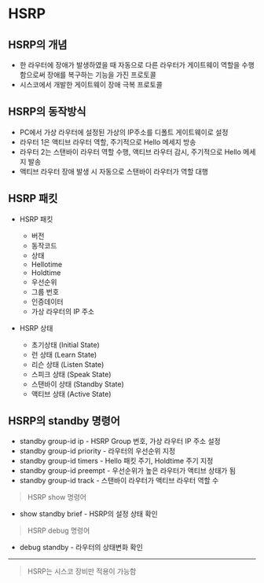 # HSRP

## HSRP의 개념

- 한 라우터에 장애가 발생하였을 때 자동으로 다른 라우터가 게이트웨이 역할을 수행함으로써 장애를 복구하는 기능을 가진 프로토콜
- 시스코에서 개발한 게이트웨이 장애 극복 프로토콜

## HSRP의 동작방식

- PC에서 가상 라우터에 설정된 가상의 IP주소를 디폴트 게이트웨이로 설정
- 라우터 1은 액티브 라우터 역할, 주기적으로 Hello 메세지 방송
- 라우터 2는 스탠바이 라우터 역할 수행, 액티브 라우터 감시, 주기적으로 Hello 메세지 발송
- 액티브 라우터 장애 발생 시 자동으로 스탠바이 라우터가 역할 대행

## HSRP 패킷

- HSRP 패킷
    - 버전
    - 동작코드
    - 상태
    - Hellotime
    - Holdtime
    - 우선순위
    - 그룹 번호
    - 인증데이터
    - 가상 라우터의 IP 주소

- HSRP 상태
    - 초기상태 (Initial State)
    - 런 상태 (Learn State)
    - 리슨 상태 (Listen State)
    - 스피크 상태 (Speak State)
    - 스탠바이 상태 (Standby State)
    - 액티브 상태 (Active State)

## HSRP의 standby 명령어

- standby group-id ip  - HSRP Group 번호, 가상 라우터 IP 주소 설정
- standby group-id priority - 라우터의 우선순위 지정
- standby group-id timers - Hello 패킷 주기, Holdtime 주기 지정
- standby group-id preempt - 우선순위가 높은 라우터가 액티브 상태가 됨
- standby group-id track - 스탠바이 라우터가 액티브 라우터 역할 수

> HSRP show 명령어
> 
- show standby brief - HSRP의 설정 상태 확인

> HSRP debug 명령어
> 
- debug standby - 라우터의 상태변화 확인

---

> HSRP는 시스코 장비만 적용이 가능함
>